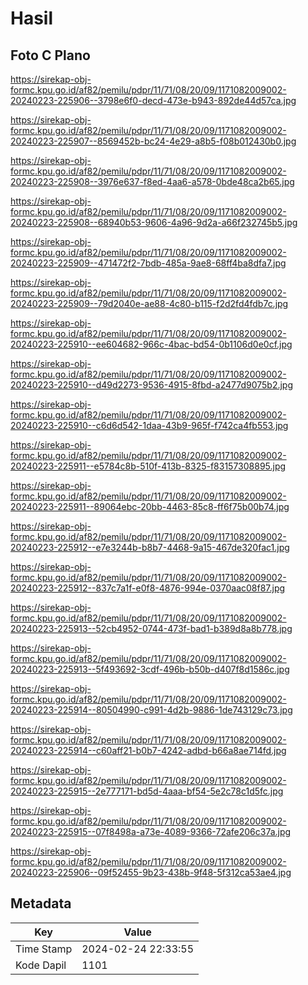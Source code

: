 # Hasil

## Foto C Plano

https://sirekap-obj-formc.kpu.go.id/af82/pemilu/pdpr/11/71/08/20/09/1171082009002-20240223-225906--3798e6f0-decd-473e-b943-892de44d57ca.jpg

https://sirekap-obj-formc.kpu.go.id/af82/pemilu/pdpr/11/71/08/20/09/1171082009002-20240223-225907--8569452b-bc24-4e29-a8b5-f08b012430b0.jpg

https://sirekap-obj-formc.kpu.go.id/af82/pemilu/pdpr/11/71/08/20/09/1171082009002-20240223-225908--3976e637-f8ed-4aa6-a578-0bde48ca2b65.jpg

https://sirekap-obj-formc.kpu.go.id/af82/pemilu/pdpr/11/71/08/20/09/1171082009002-20240223-225908--68940b53-9606-4a96-9d2a-a66f232745b5.jpg

https://sirekap-obj-formc.kpu.go.id/af82/pemilu/pdpr/11/71/08/20/09/1171082009002-20240223-225909--471472f2-7bdb-485a-9ae8-68ff4ba8dfa7.jpg

https://sirekap-obj-formc.kpu.go.id/af82/pemilu/pdpr/11/71/08/20/09/1171082009002-20240223-225909--79d2040e-ae88-4c80-b115-f2d2fd4fdb7c.jpg

https://sirekap-obj-formc.kpu.go.id/af82/pemilu/pdpr/11/71/08/20/09/1171082009002-20240223-225910--ee604682-966c-4bac-bd54-0b1106d0e0cf.jpg

https://sirekap-obj-formc.kpu.go.id/af82/pemilu/pdpr/11/71/08/20/09/1171082009002-20240223-225910--d49d2273-9536-4915-8fbd-a2477d9075b2.jpg

https://sirekap-obj-formc.kpu.go.id/af82/pemilu/pdpr/11/71/08/20/09/1171082009002-20240223-225910--c6d6d542-1daa-43b9-965f-f742ca4fb553.jpg

https://sirekap-obj-formc.kpu.go.id/af82/pemilu/pdpr/11/71/08/20/09/1171082009002-20240223-225911--e5784c8b-510f-413b-8325-f83157308895.jpg

https://sirekap-obj-formc.kpu.go.id/af82/pemilu/pdpr/11/71/08/20/09/1171082009002-20240223-225911--89064ebc-20bb-4463-85c8-ff6f75b00b74.jpg

https://sirekap-obj-formc.kpu.go.id/af82/pemilu/pdpr/11/71/08/20/09/1171082009002-20240223-225912--e7e3244b-b8b7-4468-9a15-467de320fac1.jpg

https://sirekap-obj-formc.kpu.go.id/af82/pemilu/pdpr/11/71/08/20/09/1171082009002-20240223-225912--837c7a1f-e0f8-4876-994e-0370aac08f87.jpg

https://sirekap-obj-formc.kpu.go.id/af82/pemilu/pdpr/11/71/08/20/09/1171082009002-20240223-225913--52cb4952-0744-473f-bad1-b389d8a8b778.jpg

https://sirekap-obj-formc.kpu.go.id/af82/pemilu/pdpr/11/71/08/20/09/1171082009002-20240223-225913--5f493692-3cdf-496b-b50b-d407f8d1586c.jpg

https://sirekap-obj-formc.kpu.go.id/af82/pemilu/pdpr/11/71/08/20/09/1171082009002-20240223-225914--80504990-c991-4d2b-9886-1de743129c73.jpg

https://sirekap-obj-formc.kpu.go.id/af82/pemilu/pdpr/11/71/08/20/09/1171082009002-20240223-225914--c60aff21-b0b7-4242-adbd-b66a8ae714fd.jpg

https://sirekap-obj-formc.kpu.go.id/af82/pemilu/pdpr/11/71/08/20/09/1171082009002-20240223-225915--2e777171-bd5d-4aaa-bf54-5e2c78c1d5fc.jpg

https://sirekap-obj-formc.kpu.go.id/af82/pemilu/pdpr/11/71/08/20/09/1171082009002-20240223-225915--07f8498a-a73e-4089-9366-72afe206c37a.jpg

https://sirekap-obj-formc.kpu.go.id/af82/pemilu/pdpr/11/71/08/20/09/1171082009002-20240223-225906--09f52455-9b23-438b-9f48-5f312ca53ae4.jpg


## Metadata

| Key        | Value               |
| ---------- | ------------------- |
| Time Stamp | 2024-02-24 22:33:55 |
| Kode Dapil | 1101                |



